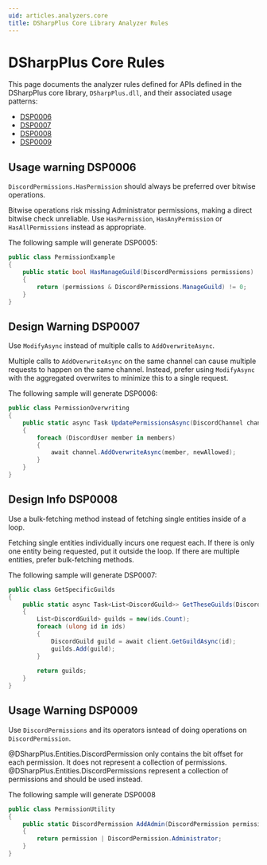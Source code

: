 ```yaml
---
uid: articles.analyzers.core
title: DSharpPlus Core Library Analyzer Rules
---
```


# DSharpPlus Core Rules

This page documents the analyzer rules defined for APIs defined in the DSharpPlus core library, `DSharpPlus.dll`, and
their associated usage patterns:

- [DSP0006](#usage-warning-dsp0006)
- [DSP0007](#design-warning-dsp0007)
- [DSP0008](#design-info-dsp0008)
- [DSP0009](#usage-warning-dsp0009)

## Usage warning DSP0006

`DiscordPermissions.HasPermission` should always be preferred over bitwise operations.

Bitwise operations risk missing Administrator permissions, making a direct bitwise check unreliable. Use
`HasPermission`, `HasAnyPermission` or `HasAllPermissions` instead as appropriate.

The following sample will generate DSP0005:

```csharp
public class PermissionExample 
{
    public static bool HasManageGuild(DiscordPermissions permissions)
    {
        return (permissions & DiscordPermissions.ManageGuild) != 0;
    }
}
```

## Design Warning DSP0007

Use `ModifyAsync` instead of multiple calls to `AddOverwriteAsync`.

Multiple calls to `AddOverwriteAsync` on the same channel can cause multiple requests to happen on the same channel.
Instead, prefer using `ModifyAsync` with the aggregated overwrites to minimize this to a single request.

The following sample will generate DSP0006:

```csharp
public class PermissionOverwriting
{
    public static async Task UpdatePermissionsAsync(DiscordChannel channel, List<DiscurdMember> members, DiscordPermissions newAllowed) 
    {
        foreach (DiscordUser member in members) 
        {
            await channel.AddOverwriteAsync(member, newAllowed);
        }
    }
}
```

## Design Info DSP0008

Use a bulk-fetching method instead of fetching single entities inside of a loop.

Fetching single entities individually incurs one request each. If there is only one entity being requested, put it
outside the loop. If there are multiple entities, prefer bulk-fetching methods.

The following sample will generate DSP0007:

```csharp
public class GetSpecificGuilds
{
    public static async Task<List<DiscordGuild>> GetTheseGuilds(DiscordClient client, List<ulong> ids) 
    {
        List<DiscordGuild> guilds = new(ids.Count);
        foreach (ulong id in ids) 
        {
            DiscordGuild guild = await client.GetGuildAsync(id);
            guilds.Add(guild);
        }
        
        return guilds;
    }
}
```

## Usage Warning DSP0009

Use `DiscordPermissions` and its operators isntead of doing operations on `DiscordPermission`.

@DSharpPlus.Entities.DiscordPermission only contains the bit offset for each permission. It does not represent a collection of permissions.  
@DSharpPlus.Entities.DiscordPermissions represent a collection of permissions and should be used instead.

The following sample will generate DSP0008

```csharp
public class PermissionUtility
{
    public static DiscordPermission AddAdmin(DiscordPermission permission) 
    {
        return permission | DiscordPermission.Administrator;
    }
}
```